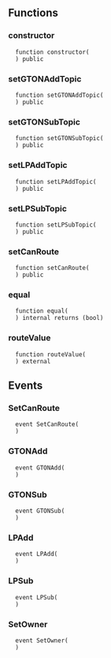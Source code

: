 


## Functions
### constructor
```solidity
  function constructor(
  ) public
```




### setGTONAddTopic
```solidity
  function setGTONAddTopic(
  ) public
```




### setGTONSubTopic
```solidity
  function setGTONSubTopic(
  ) public
```




### setLPAddTopic
```solidity
  function setLPAddTopic(
  ) public
```




### setLPSubTopic
```solidity
  function setLPSubTopic(
  ) public
```




### setCanRoute
```solidity
  function setCanRoute(
  ) public
```




### equal
```solidity
  function equal(
  ) internal returns (bool)
```




### routeValue
```solidity
  function routeValue(
  ) external
```




## Events
### SetCanRoute
```solidity
  event SetCanRoute(
  )
```



### GTONAdd
```solidity
  event GTONAdd(
  )
```



### GTONSub
```solidity
  event GTONSub(
  )
```



### LPAdd
```solidity
  event LPAdd(
  )
```



### LPSub
```solidity
  event LPSub(
  )
```



### SetOwner
```solidity
  event SetOwner(
  )
```



